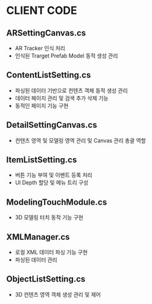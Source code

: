 # CLIENT CODE
## ARSettingCanvas.cs
+ AR Tracker 인식 처리
+ 인식된 Trarget Prefab Model 동적 생성 관리
## ContentListSetting.cs
+ 파싱된 데이터 기반으로 컨텐츠 객체 동적 생성 관리
+ 데이터 페이지 관리 및 검색 추가 삭제 기능
+ 동적인 페이지 기능 구현 
## DetailSettingCanvas.cs
+ 컨텐츠 영역 및 모델링 영역 관리 및 Canvas 관리 총괄 역할 
## ItemListSetting.cs
+ 버튼 기능 부여 및 이벤트 등록 처리
+ UI Depth 할당 및 메뉴 트리 구성
## ModelingTouchModule.cs
+ 3D 모델링 터치 동작 기능 구현 
## XMLManager.cs
+ 로컬 XML 데이터 파싱 기능 구현
+ 파싱된 데이터 관리 
## ObjectListSetting.cs
+ 3D 컨텐츠 영역 객체 생성 관리 및 제어 






